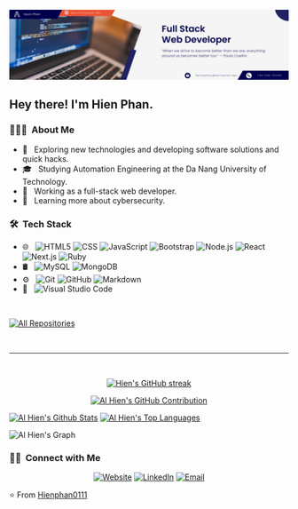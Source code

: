 <img src="https://github.com/hienphan0111/hienphan0111/blob/700dc0717366319051b3bafa0a8a0fee84d24671/Navy%20Modern%20Marketing%20Expert%20LinkedIn%20Banner.png" alt="banner" border="0" width="840"></a>


<a href="https:&#x2F;&#x2F;www.canva.com&#x2F;design&#x2F;DAFYlV7aRHA&#x2F;view?utm_content=DAFYlV7aRHA&amp;utm_campaign=designshare&amp;utm_medium=embeds&amp;utm_source=link" target="_blank" rel="noopener"></a>

<h2> Hey there! I'm Hien Phan.</h2>

<h3> 👨🏻‍💻 &nbsp;About Me </h3>

- 🤔 &nbsp; Exploring new technologies and developing software solutions and quick hacks.
- 🎓 &nbsp; Studying Automation Engineering at the Da Nang University of Technology.
- 💼 &nbsp; Working as a full-stack web developer.
- 🌱 &nbsp; Learning more about cybersecurity.

<h3> 🛠 &nbsp;Tech Stack</h3>

- 🌐 &nbsp;
  ![HTML5](https://img.shields.io/badge/-HTML5-333333?style=flat&logo=HTML5)
  ![CSS](https://img.shields.io/badge/-CSS-333333?style=flat&logo=CSS3&logoColor=1572B6)
  ![JavaScript](https://img.shields.io/badge/-JavaScript-333333?style=flat&logo=javascript)
  ![Bootstrap](https://img.shields.io/badge/-Bootstrap-333333?style=flat&logo=bootstrap&logoColor=563D7C)
  ![Node.js](https://img.shields.io/badge/-Node.js-333333?style=flat&logo=node.js)
  ![React](https://img.shields.io/badge/-React-333333?style=flat&logo=react)
  ![Next.js](https://img.shields.io/badge/-Next.js-333333?style=flat&logo=next.js)
  ![Ruby](https://img.shields.io/badge/-Ruby-333333?style=flat&logo=ruby)
- 🛢 &nbsp;
  ![MySQL](https://img.shields.io/badge/-MySQL-333333?style=flat&logo=mysql)
  ![MongoDB](https://img.shields.io/badge/-MongoDB-333333?style=flat&logo=mongodb)
- ⚙️ &nbsp;
  ![Git](https://img.shields.io/badge/-Git-333333?style=flat&logo=git)
  ![GitHub](https://img.shields.io/badge/-GitHub-333333?style=flat&logo=github)
  ![Markdown](https://img.shields.io/badge/-Markdown-333333?style=flat&logo=markdown)
- 🔧 &nbsp;
  ![Visual Studio Code](https://img.shields.io/badge/-Visual%20Studio%20Code-333333?style=flat&logo=visual-studio-code&logoColor=007ACC)

<br/>

<p align="left">
  <a href="https://github.com/hienphan0111?tab=repositories" target="_blank"><img alt="All Repositories" title="All Repositories" src="https://img.shields.io/badge/-All%20Repos-2962FF?style=for-the-badge&logo=koding&logoColor=white"/></a>
</p>

<br/>
<hr/>
<br/>

<p align="center">
  <a href="https://github.com/hienphan0111">
    <img src="https://github-readme-streak-stats.herokuapp.com/?user=hienphan0111&theme=radical&border=7F3FBF&background=0D1117" alt="Hien's GitHub streak"/>
  </a>
</p>

<p align="center">
  <a href="https://github.com/hienphan0111">
    <img src="https://github-profile-summary-cards.vercel.app/api/cards/profile-details?username=hienphan0111&theme=radical" alt="Al Hien's GitHub Contribution"/>
  </a>
</p>

<a> 
    <a href="https://github.com/hienphan0111"><img alt="Al Hien's Github Stats" src="https://denvercoder1-github-readme-stats.vercel.app/api?username=hienphan0111&show_icons=true&count_private=true&theme=react&border_color=7F3FBF&bg_color=0D1117&title_color=F85D7F&icon_color=F8D866" height="192px" width="49.5%"/></a>
  <a href="https://github.com/hienphan0111"><img alt="Al Hien's Top Languages" src="https://denvercoder1-github-readme-stats.vercel.app/api/top-langs/?username=hienphan0111&langs_count=8&layout=compact&theme=react&border_color=7F3FBF&bg_color=0D1117&title_color=F85D7F&icon_color=F8D866" height="192px" width="49.5%"/></a>
  <br/>
</a>


![Al Hien's Graph](https://github-readme-activity-graph.cyclic.app/graph?username=hienphan0111&custom_title=Al%20Hien's%20GitHub%20Activity%20Graph&bg_color=0D1117&color=7F3FBF&line=7F3FBF&point=7F3FBF&area_color=FFFFFF&title_color=FFFFFF&area=true)
<br/>

<h3> 🤝🏻 &nbsp;Connect with Me </h3>

<p align="center">
<a href="https://hienphan0111.github.io/Hien-Portfolio/"><img alt="Website" src="https://img.shields.io/badge/Website-https://hienphan0111.github.io/Hien-Portfolio/?style=flat-square&logo=google-chrome"></a>
<a href="https://www.linkedin.com/in/hien-phan-61097b256/"><img alt="LinkedIn" src="https://img.shields.io/badge/LinkedIn-HienPhan-blue?style=flat-square&logo=linkedin"></a>
<a href="mailto:hienphan@digitalcad.edu.vn"><img alt="Email" src="https://img.shields.io/badge/Email-hienphan@digitalcad.edu.vn-blue?style=flat-square&logo=gmail"></a>
</p>


⭐️ From [Hienphan0111](https://github.com/hienphan0111)
